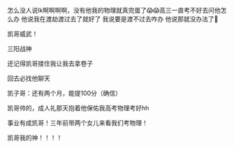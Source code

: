 <p class="MsoNormal">怎么没人说<span class="SpellE"><span lang="EN-US">lk</span></span>啊啊啊啊，没有他我的物理就真完蛋了<span class="Emoji"><span lang="EN-US">😱😱</span></span>高三一直考不好去问他怎么办 他说我<span class="GramE">在渡劫渡过</span>去了就好了 我说要是渡不过去咋办 他说那就没办法了<span class="Emoji"><span lang="EN-US">🤣</span></span></p><p class="MsoNormal"><span class="GramE">凯</span>哥威武！</p><p class="MsoNormal">三阳战神</p><p class="MsoNormal">还记得<span class="GramE">凯</span>哥搂住我让我去拿卷子</p><p class="MsoNormal">回去必找他聊天</p><p class="MsoNormal"><span class="GramE">凯</span>子哥：还有两个月，能提<span lang="EN-US">100</span>分（确信）</p><p class="MsoNormal"><span class="GramE">凯哥帅</span>的，成人礼那天抱着他保佑我高考物理考好<span class="SpellE"><span lang="EN-US">hh</span></span></p><p class="MsoNormal">事业有成<span class="GramE">凯</span>哥！三年前带两个女儿来看我们考物理！</p><p class="MsoNormal"><span class="GramE">凯</span>哥我的神！！！！</p>